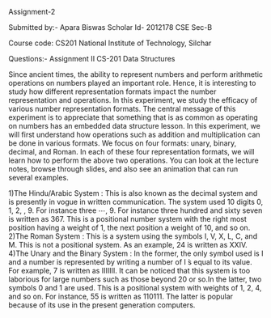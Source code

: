 Assignment-2 

Submitted by:- Apara Biswas
Scholar Id- 2012178 CSE Sec-B 

Course code: CS201 National Institute of Technology, Silchar

Questions:- Assignment II CS-201 Data Structures

Since ancient times, the ability to represent numbers and perform arithmetic operations on numbers played an important role. Hence, it is interesting to study how different representation formats impact the number representation and operations. In this experiment, we study the efficacy of various number representation formats. The central message of this experiment is to appreciate that something that is as common as operating on numbers has an embedded data structure lesson. In this experiment, we will first understand how operations such as addition and multiplication can be done in various formats. We focus on four formats: unary, binary, decimal, and Roman. In each of these four representation formats, we will learn how to perform the above two operations. You can look at the lecture notes, browse through slides, and also see an animation that can run several examples.

1)The Hindu/Arabic System : This is also known as the decimal system and is presently in vogue in written communication. The system used 10 digits 0, 1, 2, , 9. For instance three ⋯, 9. For instance three hundred and sixty seven is written as 367. This is a positional number system with the right most position having a weight of 1, the next position a weight of 10, and so on. 2)The Roman System : This is a system using the symbols I, V, X, L, C, and M. This is not a positional system. As an example, 24 is written as XXIV. 4)The Unary and the Binary System : In the former, the only symbol used is I and a number is represented by writing a number of I ́s equal to its value. For example, 7 is written as IIIIIII. It can be noticed that this system is too laborious for large numbers such as those beyond 20 or so.In the latter, two symbols 0 and 1 are used. This is a positional system with weights of 1, 2, 4, and so on. For instance, 55 is written as 110111. The latter is popular because of its use in the present generation computers.
